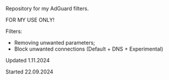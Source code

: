 Repository for my AdGuard filters.

FOR MY USE ONLY!

Filters:
- Removing unwanted parameters;
- Block unwanted connections (Default + DNS + Experimental)

Updated 1.11.2024

Started 22.09.2024
